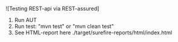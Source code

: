 ![Testing REST-api via REST-assured]

1. Run AUT
2. Run test: "mvn test" or "mvn clean test"
3. See HTML-report here ./target/surefire-reports/html/index.html